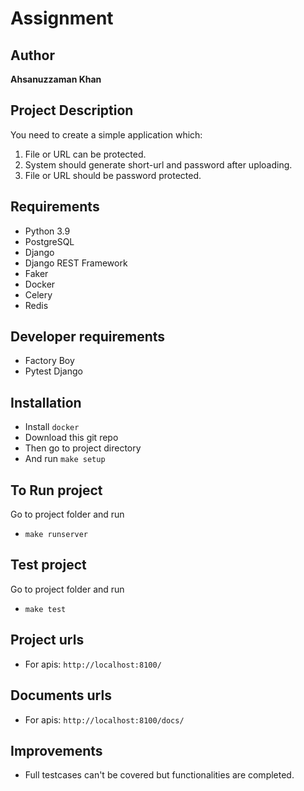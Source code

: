Assignment
====================

## Author

__Ahsanuzzaman Khan__

## Project Description
You need to create a simple application which:

1. File or URL can be protected.
2. System should generate short-url and password after uploading.
3. File or URL should be password protected.


## Requirements
- Python 3.9
- PostgreSQL
- Django
- Django REST Framework
- Faker
- Docker
- Celery
- Redis

## Developer requirements
- Factory Boy
- Pytest Django

## Installation
- Install `docker`
- Download this git repo
- Then go to project directory
- And run `make setup`

## To Run project
Go to project folder and run 
- `make runserver`

## Test project
Go to project folder and run 
- `make test`

## Project urls
- For apis: `http://localhost:8100/`

## Documents urls
- For apis: `http://localhost:8100/docs/`


## Improvements
- Full testcases can't be covered but functionalities are completed.
